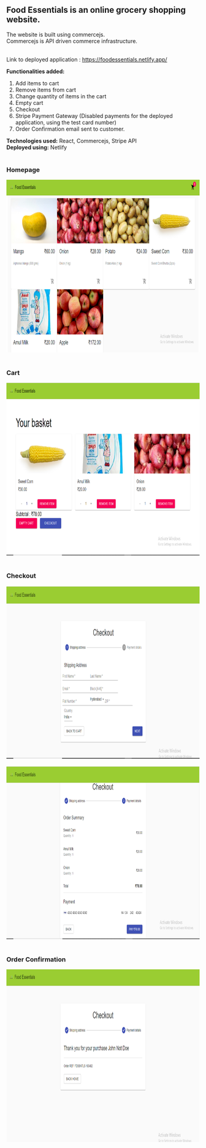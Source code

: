 <h2>Food Essentials is an online grocery shopping website.</h2>
The website is built using commercejs.<br />
Commercejs is API driven commerce infrastructure.
<br />
<br />

Link to deployed application : https://foodessentials.netlify.app/

**Functionalities added:**
1) Add items to cart
2) Remove items from cart 
3) Change quantity of items in the cart
4) Empty cart 
5) Checkout 
6) Stripe Payment Gateway (Disabled payments for the deployed application, using the test card number) 
7) Order Confirmation email sent to customer.

**Technologies used:** React, Commercejs, Stripe API <br />
**Deployed using:** Netlify<br /><br />
<h3> Homepage </h3>
<img src="https://github.com/ItShivani/Food-Essentials/blob/master/homepage.PNG" width="700" height="450" /><br /><br/>
<h3> Cart </h3>
<img src="https://github.com/ItShivani/Food-Essentials/blob/master/cart.PNG" width="700" height="450" /><br /><br />
<h3> Checkout </h3>
<img src="https://github.com/ItShivani/Food-Essentials/blob/master/checkout.PNG" width="700" height="450" /><br /><br />
<img src="https://github.com/ItShivani/Food-Essentials/blob/master/checkout2.PNG" width="700" height="450" /><br /><br />
<h3> Order Confirmation </h3>
<img src="https://github.com/ItShivani/Food-Essentials/blob/master/finalpage.PNG" width="700" height="450" />






